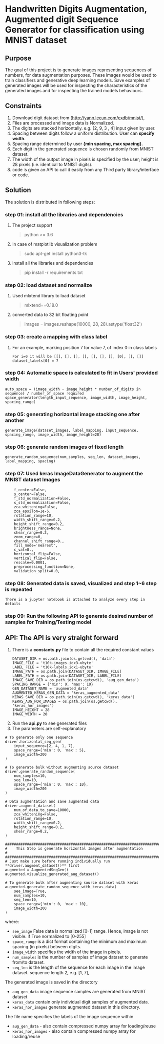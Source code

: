 # Handwritten Digits Augmentation, Augmented digit Sequence Generator for classification using MNIST dataset

## Purpose

The goal of this project is to generate images representing sequences of numbers, for data augmentation purposes.
These images would be used to train classifiers and generative deep learning models.  Save examples of generated images 
will be used for inspecting the characteristics of the generated images and for inspecting the trained models behaviours.

## Constraints
1. Download digit dataset from (http://yann.lecun.com/exdb/mnist/),
2. Files are processed and image data is Normalized. 
3. The digits are stacked horizontally. e.g. [2, 9, 3 , 4] input given by user.
4. Spacing between digits follow a uniform distribution. User can **specify width**. 
5. Spacing range determined by user **{min spacing, max spacing}**. 
6. Each digit in the generated sequence is chosen randomly from MNIST dataset.
7. The width of the output image in pixels is specified by the user; height is 28 pixels (i.e. identical to MNIST digits). 
8. code is given an API to call it easily from any Third party library/interface or code.

## Solution
The solution is distributed in following steps:
### step 01: install all the libraries and dependencies
1. The project support
    > python >= 3.6
2. In case of matplotlib visualization problem    
    > sudo apt-get install python3-tk 
3. install all the libraries and dependencies
    > pip install -r requirements.txt 
### step 02: load dataset and normalize
1. Used mlxtend library to load dataset
    > mlxtend==0.18.0
2. converted data to 32 bit floating point
    > images = images.reshape(10000, 28, 28).astype('float32')
### step 03: create a mapping with class label 
1. For an example, marking position 7 for value 7, of index 0 in class labels     
    ```
    For i=0 it will be [[], [], [], [], [], [], [], [0], [], []]
    dataset_labels[0] = 7 
    ```
### step 04: Automatic space is calculated to fit in Users' provided width

    auto_space = (image_width - image_height * number_of_digits in sequence) / number_of_space required 
    space_generator(length_input_sequence, image_width, image_height, spacing_range)

### step 05: generating horizontal image stacking one after another
    
    generate_image(dataset_images, label_mapping, input_sequence, spacing_range, image_width, image_height=28)
    
### step 06: generate random images of fixed length
    generate_random_sequence(num_samples, seq_len, dataset_images, label_mapping, spacing)

### step 07: Used keras ImageDataGenerator to augment the MNIST dataset Images
        
        f_center=False,
        s_center=False,
        f_std_normalization=False,
        s_std_normalization=False,
        zca_whitening=False,
        zca_epsilon=1e-6,
        rotation_range=10,
        width_shift_range=0.2,
        height_shift_range=0.2,
        brightness_range=None,
        shear_range=0.2,
        zoom_range=0,
        channel_shift_range=0.,
        fill_mode='nearest',
        c_val=0.,
        horizontal_flip=False,
        vertical_flip=False,
        rescale=0.0001,
        preprocessing_function=None,
        validation_split=0.0,

### step 08: Generated data is saved, visualized and step 1~6 step is repeated
    There is a jupyter notebook is attached to analyze every step in details

### step 09: Run the following API to generate desired number of samples for Training/Testing model

## API: The API is very straight forward
1. There is a **constants.py** file to contain all the required constant values
    ```
    DATASET_DIR = os.path.join(os.getcwd(), 'data')
    IMAGE_FILE = 't10k-images.idx3-ubyte'
    LABEL_FILE = 't10k-labels.idx1-ubyte'
    IMAGE_PATH = os.path.join(DATASET_DIR, IMAGE_FILE)
    LABEL_PATH = os.path.join(DATASET_DIR, LABEL_FILE)
    IMAGE_SAVE_DIR = os.path.join(os.getcwd(), 'aug_gen_data')
    SPACING_RANGE = {'min': 0, 'max': 10}
    GEN_DATASET_NAME = 'augmented_data'
    AUGMENTED_KERAS_GEN_DATA = 'keras_augmented_data'
    KERAS_SAVE_DIR = os.path.join(os.getcwd(), 'keras_data')
    KERAS_AUG_HOR_IMAGES = os.path.join(os.getcwd(), 'keras_hor_images')
    IMAGE_HEIGHT = 28
    IMAGE_WIDTH = 28
    ```
2. Run the **api.py** to see generated files 
3. The parameters are self-explanatory
```
# To generate only one sequence
driver.horizontal_seq_gen(
    input_sequence=[2, 4, 1, 7],
    space_range={'min': 0, 'max': 5},
    image_width=200
)
```
```
# To generate bulk without augmenting source dataset
driver.generate_random_sequence(
    num_samples=10,
    seq_len=10,
    space_range={'min': 0, 'max': 10},
    image_width=200
)
```
```
# Data augmentation and save augmented data
driver.augment_dataset(
    num_of_data_to_save=10000,
    zca_whitening=False,
    rotation_range=10,
    width_shift_range=0.2,
    height_shift_range=0.2,
    shear_range=0.2,
)
```

```
########################################################################
#    This Step is generate horizontal Images after augmentation        #
########################################################################
# Just make sure before running individually run **driver.augment_dataset()** first
augmented = AugmentedSeqGen()
augmented.visualize_generated_aug_dataset()
```

```
# To generate bulk after augmenting source dataset with keras
augmented.generate_random_sequence_with_keras_data(
    see_image=True,
    num_samples=10,
    seq_len=10,
    space_range={'min': 0, 'max': 10},
    image_width=200
)
```

where:
 
- `see_image` False data is normalized [0-1] range. Hence, image is not visible. if True normalized to [0-255]  
- `space_range` is a dict format containing the minimum and maximum spacing (in pixels) between digits. 
- `image_width` specifies the width of the image in pixels.
- `num_samples` is the number of samples of image dataset to generate from/to dataset.
- `seq_len` is the length of the sequence for each image in the image dataset. sequence length 2, e.g. [1, 7], 

The generated image is saved in the directory 
- `aug_gen_data` image sequence samples are generated from MNIST dataset  
- `keras_data` contain only individual digit samples of augmented data. 
- `keras_hor_images` generate augmented dataset in this directory. 
  
The file name specifies the labels of the image sequence within 
- `aug_gen_data` - also contain compressed numpy array for loading/reuse 
- `keras_hor_images` - also contain compressed numpy array for loading/reuse 




